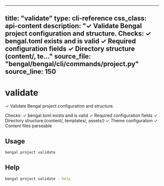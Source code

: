 
---
title: "validate"
type: cli-reference
css_class: api-content
description: "✓ Validate Bengal project configuration and structure.  Checks:     ✓ bengal.toml exists and is valid     ✓ Required configuration fields     ✓ Directory structure (content/, te..."
source_file: "bengal/bengal/cli/commands/project.py"
source_line: 150
---

# validate

✓ Validate Bengal project configuration and structure.

Checks:
    ✓ bengal.toml exists and is valid
    ✓ Required configuration fields
    ✓ Directory structure (content/, templates/, assets/)
    ✓ Theme configuration
    ✓ Content files parseable


## Usage

```bash
bengal project validate
```





## Help

```bash
bengal project validate --help
```
